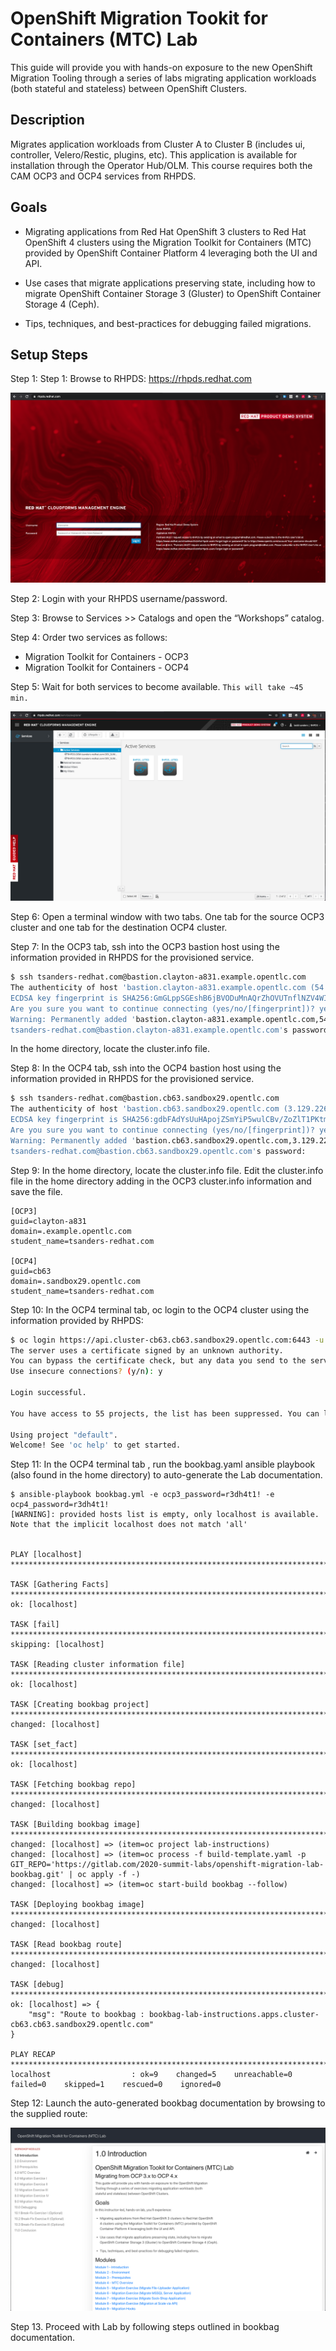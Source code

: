 # OpenShift Migration Tookit for Containers (MTC) Lab

This guide will provide you with hands-on exposure to the new OpenShift Migration Tooling through a series of labs migrating application workloads (both stateful and stateless) between OpenShift Clusters.

## Description

Migrates application workloads from Cluster A to Cluster B (includes ui, controller, Velero/Restic, plugins, etc). This application is available for installation through the Operator Hub/OLM. This course requires both the CAM OCP3 and OCP4 services from RHPDS.

## Goals

* Migrating applications from Red Hat OpenShift 3 clusters to Red Hat OpenShift
4 clusters using the Migration Toolkit for Containers (MTC) provided by OpenShift
Container Platform 4 leveraging both the UI and API.

* Use cases that migrate applications preserving state, including how to migrate
OpenShift Container Storage 3 (Gluster) to OpenShift Container Storage 4 (Ceph).

* Tips, techniques, and best-practices for debugging failed migrations.

## Setup Steps

Step 1: Step 1: Browse to RHPDS: https://rhpds.redhat.com

![RHPDS](screenshots/rhpds.png)

Step 2: Login with your RHPDS username/password.

Step 3: Browse to Services >> Catalogs and open the “Workshops” catalog.

Step 4: Order two services as follows:

* Migration Toolkit for Containers - OCP3
* Migration Toolkit for Containers - OCP4

Step 5: Wait for both services to become available.  ```This will take ~45 min.```

![RHPDS-MyServices](screenshots/rhpds-myservices.png)

Step 6: Open a terminal window with two tabs.  One tab for the source OCP3 cluster and one tab for the destination OCP4 cluster.

Step 7: In the OCP3 tab, ssh into the OCP3 bastion host using the information provided in RHPDS for the provisioned service.

```bash
$ ssh tsanders-redhat.com@bastion.clayton-a831.example.opentlc.com
The authenticity of host 'bastion.clayton-a831.example.opentlc.com (54.196.40.213)' can't be established.
ECDSA key fingerprint is SHA256:GmGLppSGEshB6jBVODuMnAQrZhOVUTnflNZV4WIfn+E.
Are you sure you want to continue connecting (yes/no/[fingerprint])? yes
Warning: Permanently added 'bastion.clayton-a831.example.opentlc.com,54.196.40.213' (ECDSA) to the list of known hosts.
tsanders-redhat.com@bastion.clayton-a831.example.opentlc.com's password:
```
In the home directory, locate the cluster.info file.

Step 8: In the OCP4 tab, ssh into the OCP4 bastion host using the information provided in RHPDS for the provisioned service.

```bash
$ ssh tsanders-redhat.com@bastion.cb63.sandbox29.opentlc.com
The authenticity of host 'bastion.cb63.sandbox29.opentlc.com (3.129.226.158)' can't be established.
ECDSA key fingerprint is SHA256:gdbFAdYsUuHApojZSmYiP5wulCBv/ZoZlT1PKtmNBEE.
Are you sure you want to continue connecting (yes/no/[fingerprint])? yes
Warning: Permanently added 'bastion.cb63.sandbox29.opentlc.com,3.129.226.158' (ECDSA) to the list of known hosts.
tsanders-redhat.com@bastion.cb63.sandbox29.opentlc.com's password:
```

Step 9: In the home directory, locate the cluster.info file.  Edit the cluster.info file in the home directory adding in the OCP3 cluster.info information and save the file.

```
[OCP3]
guid=clayton-a831
domain=.example.opentlc.com
student_name=tsanders-redhat.com

[OCP4]
guid=cb63
domain=.sandbox29.opentlc.com
student_name=tsanders-redhat.com
```

Step 10:  In the OCP4 terminal tab, oc login to the OCP4 cluster using the information provided by RHPDS:

```bash
$ oc login https://api.cluster-cb63.cb63.sandbox29.opentlc.com:6443 -u admin -p r3dh4t1!
The server uses a certificate signed by an unknown authority.
You can bypass the certificate check, but any data you send to the server could be intercepted by others.
Use insecure connections? (y/n): y

Login successful.

You have access to 55 projects, the list has been suppressed. You can list all projects with 'oc projects'

Using project "default".
Welcome! See 'oc help' to get started.
```

Step 11: In the OCP4 terminal tab , run the bookbag.yaml ansible playbook (also found in the home directory) to auto-generate the Lab documentation.

```
$ ansible-playbook bookbag.yml -e ocp3_password=r3dh4t1! -e ocp4_password=r3dh4t1!
[WARNING]: provided hosts list is empty, only localhost is available. Note that the implicit localhost does not match 'all'


PLAY [localhost] *************************************************************************************************************************************************************************************

TASK [Gathering Facts] *******************************************************************************************************************************************************************************
ok: [localhost]

TASK [fail] ******************************************************************************************************************************************************************************************
skipping: [localhost]

TASK [Reading cluster information file] **************************************************************************************************************************************************************
ok: [localhost]

TASK [Creating bookbag project] **********************************************************************************************************************************************************************
changed: [localhost]

TASK [set_fact] **************************************************************************************************************************************************************************************
ok: [localhost]

TASK [Fetching bookbag repo] *************************************************************************************************************************************************************************
changed: [localhost]

TASK [Building bookbag image] ************************************************************************************************************************************************************************
changed: [localhost] => (item=oc project lab-instructions)
changed: [localhost] => (item=oc process -f build-template.yaml -p GIT_REPO='https://gitlab.com/2020-summit-labs/openshift-migration-lab-bookbag.git' | oc apply -f -)
changed: [localhost] => (item=oc start-build bookbag --follow)

TASK [Deploying bookbag image] ***********************************************************************************************************************************************************************
changed: [localhost]

TASK [Read bookbag route] ****************************************************************************************************************************************************************************
changed: [localhost]

TASK [debug] *****************************************************************************************************************************************************************************************
ok: [localhost] => {
    "msg": "Route to bookbag : bookbag-lab-instructions.apps.cluster-cb63.cb63.sandbox29.opentlc.com"
}

PLAY RECAP *******************************************************************************************************************************************************************************************
localhost                  : ok=9    changed=5    unreachable=0    failed=0    skipped=1    rescued=0    ignored=0   
```

Step 12: Launch the auto-generated bookbag documentation by browsing to the supplied route:

![Bookbag-Docs](screenshots/bookbag-docs.png)

Step 13. Proceed with Lab by following steps outlined in bookbag documentation.
